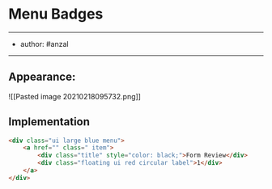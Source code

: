 # Menu Badges

---
- author: #anzal  
---

## Appearance:
![[Pasted image 20210218095732.png]]



## Implementation
```html
<div class="ui large blue menu">
	<a href="" class=" item">
		<div class="title" style="color: black;">Form Review</div>
		<div class="floating ui red circular label">1</div>
	</a>
</div>
```